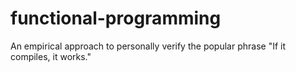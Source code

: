 # functional-programming

An empirical approach to personally verify the popular phrase "If it compiles, it works."
